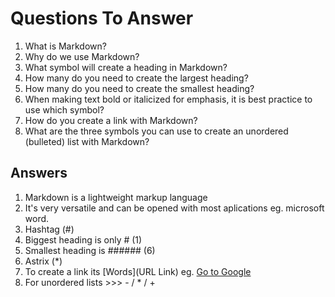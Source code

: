 # Questions To Answer

1. What is Markdown?
2. Why do we use Markdown?
3. What symbol will create a heading in Markdown?
4. How many do you need to create the largest heading?
5. How many do you need to create the smallest heading?
6. When making text bold or italicized for emphasis, it is best practice to use which symbol?
7. How do you create a link with Markdown?
8. What are the three symbols you can use to create an unordered (bulleted) list with Markdown?

## Answers

1. Markdown is a lightweight markup language
2. It's very versatile and can be opened with most aplications eg. microsoft word.
3. Hashtag (#)
4. Biggest heading is only # (1)
5. Smallest heading is ###### (6)
6. Astrix (*)
7. To create a link its [Words](URL Link) eg. [Go to Google](google.com)
8. For unordered lists >>> - / * / +
